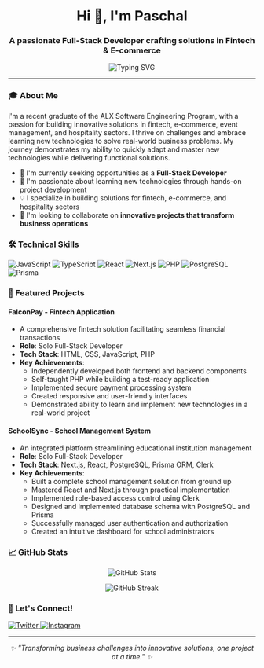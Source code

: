 <h1 align="center">Hi 👋, I'm Paschal</h1>
<h3 align="center">A passionate Full-Stack Developer crafting solutions in Fintech & E-commerce</h3>

<p align="center">
  <img src="https://readme-typing-svg.demolab.com?font=Fira+Code&pause=1000&width=435&lines=Full-Stack+Developer;Problem+Solver;Tech+Enthusiast&theme=dark&colors=FFD700" alt="Typing SVG" />
</p>

---

### 🎓 About Me

I'm a recent graduate of the ALX Software Engineering Program, with a passion for building innovative solutions in fintech, e-commerce, event management, and hospitality sectors. I thrive on challenges and embrace learning new technologies to solve real-world business problems. My journey demonstrates my ability to quickly adapt and master new technologies while delivering functional solutions.

- 🔭 I'm currently seeking opportunities as a **Full-Stack Developer**
- 🌱 I'm passionate about learning new technologies through hands-on project development
- 💡 I specialize in building solutions for fintech, e-commerce, and hospitality sectors
- 🤝 I'm looking to collaborate on **innovative projects that transform business operations**

### 🛠️ Technical Skills

<p align="left">
  <img src="https://img.shields.io/badge/JavaScript-FFD700?style=for-the-badge&logo=javascript&logoColor=black" alt="JavaScript"/>
  <img src="https://img.shields.io/badge/TypeScript-FFD700?style=for-the-badge&logo=typescript&logoColor=black" alt="TypeScript"/>
  <img src="https://img.shields.io/badge/React-FFD700?style=for-the-badge&logo=react&logoColor=black" alt="React"/>
  <img src="https://img.shields.io/badge/Next.js-000000?style=for-the-badge&logo=next.js&logoColor=FFD700" alt="Next.js"/>
  <img src="https://img.shields.io/badge/PHP-FFD700?style=for-the-badge&logo=php&logoColor=black" alt="PHP"/>
  <img src="https://img.shields.io/badge/PostgreSQL-FFD700?style=for-the-badge&logo=postgresql&logoColor=black" alt="PostgreSQL"/>
  <img src="https://img.shields.io/badge/Prisma-000000?style=for-the-badge&logo=prisma&logoColor=FFD700" alt="Prisma"/>
</p>

### 🚀 Featured Projects

#### FalconPay - Fintech Application
- A comprehensive fintech solution facilitating seamless financial transactions
- **Role**: Solo Full-Stack Developer
- **Tech Stack**: HTML, CSS, JavaScript, PHP
- **Key Achievements**:
  - Independently developed both frontend and backend components
  - Self-taught PHP while building a test-ready application
  - Implemented secure payment processing system
  - Created responsive and user-friendly interfaces
  - Demonstrated ability to learn and implement new technologies in a real-world project

#### SchoolSync - School Management System
- An integrated platform streamlining educational institution management
- **Role**: Solo Full-Stack Developer
- **Tech Stack**: Next.js, React, PostgreSQL, Prisma ORM, Clerk
- **Key Achievements**:
  - Built a complete school management solution from ground up
  - Mastered React and Next.js through practical implementation
  - Implemented role-based access control using Clerk
  - Designed and implemented database schema with PostgreSQL and Prisma
  - Successfully managed user authentication and authorization
  - Created an intuitive dashboard for school administrators

### 📈 GitHub Stats

<p align="center">
  <img src="https://github-readme-stats.vercel.app/api?username=paxxchal&show_icons=true&theme=vision-friendly-dark&title_color=FFD700&icon_color=FFD700" alt="GitHub Stats" />
</p>

<p align="center">
  <img src="https://github-readme-streak-stats.herokuapp.com/?user=paxxchal&theme=vision-friendly-dark&ring=FFD700&fire=FFD700&currStreakLabel=FFD700" alt="GitHub Streak" />
</p>

### 🤝 Let's Connect!

<p align="left">
  <a href="https://twitter.com/thetechcaesar" target="_blank">
    <img src="https://img.shields.io/badge/Twitter-000000?style=for-the-badge&logo=x&logoColor=FFD700" alt="Twitter"/>
  </a>
  <a href="https://instagram.com/techcaesar" target="_blank">
    <img src="https://img.shields.io/badge/Instagram-000000?style=for-the-badge&logo=instagram&logoColor=FFD700" alt="Instagram"/>
  </a>
</p>

---

<p align="center">
  <i>✨ "Transforming business challenges into innovative solutions, one project at a time." ✨</i>
</p>
